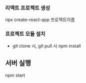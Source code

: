 ### 리액트 프로젝트 생성
npx create-react-app 프로젝트이름

### 프로젝트 모듈 설치
- git clone 시, git pull 시
npm install

## 서버 실행
npm start
